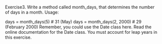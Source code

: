 Exercise3. Write a method called month_days, that determines the number of days in a month. Usage:

days = month_days(5) # 31 (May)
days = month_days(2, 2000) # 29 (February 2000)
Remember, you could use the Date class here. Read the online documentation for the Date class. You must account for leap years in this exercise.
